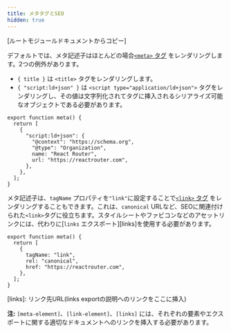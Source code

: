 ```yaml
---
title: メタタグとSEO
hidden: true
---
```


[ルートモジュールドキュメントからコピー]

デフォルトでは、メタ記述子はほとんどの場合[`<meta>` タグ][meta-element] をレンダリングします。2つの例外があります。

- `{ title }` は `<title>` タグをレンダリングします。
- `{ "script:ld+json" }` は `<script type="application/ld+json">` タグをレンダリングし、その値は文字列化されてタグに挿入されるシリアライズ可能なオブジェクトである必要があります。

```tsx
export function meta() {
  return [
    {
      "script:ld+json": {
        "@context": "https://schema.org",
        "@type": "Organization",
        name: "React Router",
        url: "https://reactrouter.com",
      },
    },
  ];
}
```

メタ記述子は、`tagName` プロパティを`"link"`に設定することで[`<link>` タグ][link-element] をレンダリングすることもできます。これは、`canonical` URLなど、SEOに関連付けられた`<link>`タグに役立ちます。スタイルシートやファビコンなどのアセットリンクには、代わりに[`links` エクスポート][links]を使用する必要があります。

```tsx
export function meta() {
  return [
    {
      tagName: "link",
      rel: "canonical",
      href: "https://reactrouter.com",
    },
  ];
}
```


[meta-element]: リンク先URL(meta要素の説明へのリンクをここに挿入)
[link-element]: リンク先URL(link要素の説明へのリンクをここに挿入)
[links]: リンク先URL(links exportの説明へのリンクをここに挿入)


**注:**  `[meta-element]`、`[link-element]`、`[links]` には、それぞれの要素やエクスポートに関する適切なドキュメントへのリンクを挿入する必要があります。

